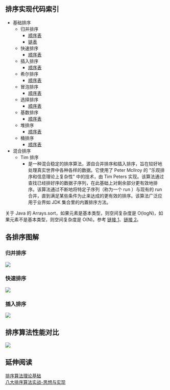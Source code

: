 ## 排序实现代码索引
  
* 基础排序
  * 归并排序
    * [顺序表](./Java/com/commonsorts/MergeSort.java)
    * [链表](./../../Leetcode%20Practices/algorithms/medium/148%20Sort%20List.java) 
  * 快速排序
    * [顺序表](./Java/com/commonsorts/QuickSort.java)
  * 插入排序
    * [顺序表](./Java/com/commonsorts/InsertSort.java)
  * 希尔排序
    * [顺序表](./Java/com/commonsorts/ShellSort.java)
  * 冒泡排序
    * [顺序表](./Java/com/commonsorts/BubbleSort.java)
  * 选择排序
    * [顺序表](./Java/com/commonsorts/SelectSort.java)
  * 基数排序
    * [顺序表](./Java/com/commonsorts/RadixSort.java)
  * 堆排序
    * [顺序表](./Java/com/commonsorts/HeapSort.java)
  * 桶排序
    * [顺序表](./Java/com/commonsorts/BucketSort.java)
* 混合排序
  * Tim 排序
    * 是一种混合稳定的排序算法，源自合并排序和插入排序，旨在较好地处理真实世界中各种各样的数据。它使用了 Peter Mcllroy 的 "乐观排序和信息理论上复杂性" 中的技术，由 Tim Peters 实现。该算法通过查找已经排好序的数据子序列，在此基础上对剩余部分更有效地排序。该算法通过不断地将特定子序列（称为一个 run ）与现有的 run 合并，直到满足某些条件为止来达成的更有效的排序。该算法广泛应用于业界如 JDK 集合里的内置排序方法。
    
关于 Java 的 Arrays.sort，如果元素是基本类型，则空间复杂度是 O(logN)，如果元素不是基本类型，则空间复杂度是 O(N)。参考 [链接 1](https://www.reddit.com/r/leetcode/comments/rt4h12/what_is_the_space_runtime_complexity_of_java/)、[链接 2](https://en.wikipedia.org/wiki/Timsort)。  

  
## 各排序图解
  
### 归并排序  
![](./归并排序.png)
  
### 快速排序  
![](./快速排序.gif)
  
### 插入排序  
![](./插入排序.gif)
  
  
  
## 排序算法性能对比
![](./排序算法性能对比.png)  
  
  
  
## 延伸阅读
[排序算法理论基础](./排序算法理论基础.md)  
[八大排序算法实战-思想与实现](./八大排序算法实战-思想与实现.md)  
  
